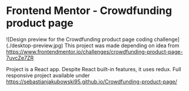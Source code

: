 # Frontend Mentor - Crowdfunding product page

![Design preview for the Crowdfunding product page coding challenge] (./desktop-preview.jpg)
This project was made depending on idea from https://www.frontendmentor.io/challenges/crowdfunding-product-page-7uvcZe7ZR

Project is a React app. Despite React built-in features, it uses redux.
Full responsive project available under https://sebastianjakubowski95.github.io/Crowdfunding-product-page/
